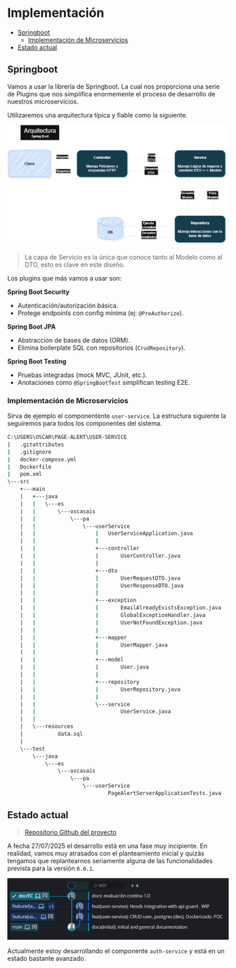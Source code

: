 # Implementación

<!--toc:start-->
- [Springboot](#springboot)
  - [Implementación de Microservicios](#implementación-de-microservicios)
- [Estado actual](#estado-actual)
<!--toc:end-->

## Springboot

Vamos a usar la librería de Springboot. La cual nos proporciona una serie de Plugins que nos simplifica enormemente el proceso de desarrollo de nuestros microservicios.

Utilizaremos una arquitectura típica y fiable como la siguiente.  

![Arquitectura de Springboot](./assets/spring_boot_architecture.png)

> La capa de Servicio es la única que conoce tanto al Modelo como al DTO, esto es clave en este diseño.

Los plugins que más vamos a usar son:

**Spring Boot Security**  

- Autenticación/autorización básica.  
- Protege endpoints con config mínima (ej: `@PreAuthorize`).  

**Spring Boot JPA**

- Abstracción de bases de datos (ORM).  
- Elimina boilerplate SQL con repositorios (`CrudRepository`).  

**Spring Boot Testing**

- Pruebas integradas (mock MVC, JUnit, etc.).  
- Anotaciones como `@SpringBootTest` simplifican testing E2E.  

### Implementación de Microservicios

Sirva de ejemplo el componentente `user-service`. La estructura siguiente la seguiremos para todos los componentes del sistema.

```bash
C:\USERS\OSCAR\PAGE-ALERT\USER-SERVICE
|   .gitattributes
|   .gitignore
|   docker-compose.yml
|   Dockerfile
|   pom.xml
\---src
    +---main
    |   +---java
    |   |   \---es
    |   |       \---oscasais
    |   |           \---pa
    |   |               \---userService
    |   |                   |   UserServiceApplication.java
    |   |                   |
    |   |                   +---controller
    |   |                   |       UserController.java
    |   |                   |
    |   |                   +---dto
    |   |                   |       UserRequestDTO.java
    |   |                   |       UserResponseDTO.java
    |   |                   |
    |   |                   +---exception
    |   |                   |       EmailAlreadyExistsException.java
    |   |                   |       GlobalExceptionHandler.java
    |   |                   |       UserNotFoundException.java
    |   |                   |
    |   |                   +---mapper
    |   |                   |       UserMapper.java
    |   |                   |
    |   |                   +---model
    |   |                   |       User.java
    |   |                   |
    |   |                   +---repository
    |   |                   |       UserRepository.java
    |   |                   |
    |   |                   \---service
    |   |                           UserService.java
    |   |
    |   \---resources
    |           data.sql
    |
    \---test
        \---java
            \---es
                \---oscasais
                    \---pa
                        \---userService
                                PageAlertServerApplicationTests.java
```

## Estado actual
>
> [Repositorio Github del proyecto](https://github.com/elsabiina/page-alert)

A fecha 27/07/2025 el desarrollo está en una fase muy incipiente. En realidad, vamos muy atrasados con el planteamiento inicial y quizás tengamos que replantearnos seriamente alguna de las funcionalidades prevista para la versión `0.0.1`.

![vista del repositorio en sus estado actual](./assets/git_2025-07-27.png)

Actualmente estoy desarrollando el componente `auth-service` y está en un estado bastante avanzado.
